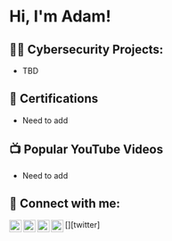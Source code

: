 <h1>Hi, I'm Adam! </h1>

<h2>👨‍💻 Cybersecurity Projects:</h2>

- TBD

<h2>📄 Certifications</h2>

- Need to add

<h2>📺 Popular YouTube Videos</h2>

- Need to add

<h2> 🤳 Connect with me:</h2>

[<img align="left" alt="JoshMadakor | YouTube" width="22px" src="https://cdn.jsdelivr.net/npm/simple-icons@v3/icons/youtube.svg" />][youtube]
[<img align="left" alt="JoshMadakor | Twitter" width="22px" src="https://cdn.jsdelivr.net/npm/simple-icons@v3/icons/twitter.svg" />][twitter]
[<img align="left" alt="JoshMadakor | LinkedIn" width="22px" src="https://cdn.jsdelivr.net/npm/simple-icons@v3/icons/linkedin.svg" />][linkedin]
[<img align="left" alt="JoshMadakor | Instagram" width="22px" src="https://cdn.jsdelivr.net/npm/simple-icons@v3/icons/instagram.svg" />][instagram]

[Medium]: https://medium.com/@heaton.adam79/
[youtube]: https://www.youtube.com/c/InovateSecurity/
[instagram]: https://www.instagram.com/InovateSecurity/
[linkedin]: https://linkedin.com/in/Adam-Heaton/
[TryHackMe]: https://tryhackme.com/p/APT6pack/


<!--
**Ap6pack/Ap6pack** is a ✨ _special_ ✨ repository because its `README.md` (this file) appears on your GitHub profile.

Here are some ideas to get you started:

- 🔭 I’m currently working on ...
- 🌱 I’m currently learning ...
- 👯 I’m looking to collaborate on ...
- 🤔 I’m looking for help with ...
- 💬 Ask me about ...
- 📫 How to reach me: ...
- 😄 Pronouns: ...
- ⚡ Fun fact: ...
-->
